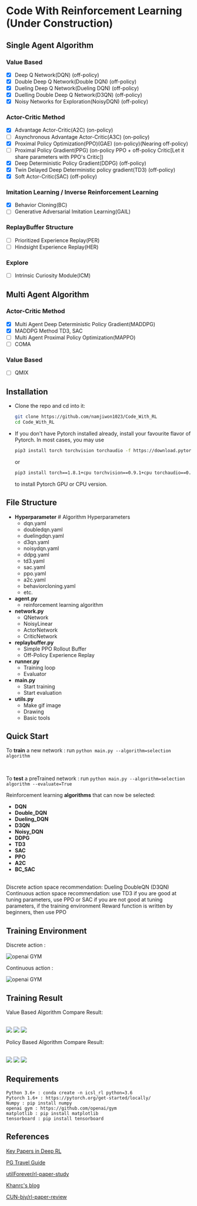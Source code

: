 # Code With Reinforcement Learning (Under Construction)

## Single Agent Algorithm

### Value Based

- [x] Deep Q Network(DQN) (off-policy)
- [x] Double Deep Q Network(Double DQN) (off-policy)
- [x] Dueling Deep Q Network(Dueling DQN) (off-policy)
- [x] Duelling Double Deep Q Network(D3QN) (off-policy)
- [x] Noisy Networks for Exploration(NoisyDQN) (off-policy)

### Actor-Critic Method

- [x] Advantage Actor-Critic(A2C) (on-policy)
- [ ] Asynchronous Advantage Actor-Critic(A3C) (on-policy)
- [x] Proximal Policy Optimization(PPO)(GAE) (on-policy)(Nearing off-policy)
- [ ] Proximal Policy Gradient(PPG) (on-policy PPO + off-policy Critic[Let it share parameters with PPO's Critic])
- [x] Deep Deterministic Policy Gradient(DDPG) (off-policy)
- [x] Twin Delayed Deep Deterministic policy gradient(TD3) (off-policy)
- [x] Soft Actor-Critic(SAC) (off-policy)

### Imitation Learning / Inverse Reinforcement Learning

- [x] Behavior Cloning(BC)
- [ ] Generative Adversarial Imitation Learning(GAIL)

### ReplayBuffer Structure

- [ ] Prioritized Experience Replay(PER)
- [ ] Hindsight Experience Replay(HER)

### Explore

- [ ] Intrinsic Curiosity Module(ICM)


## Multi Agent Algorithm

### Actor-Critic Method

- [x] Multi Agent Deep Deterministic Policy Gradient(MADDPG)
- [x] MADDPG Method TD3, SAC
- [ ] Multi Agent Proximal Policy Optimization(MAPPO)
- [ ] COMA

### Value Based

- [ ] QMIX


## Installation
- Clone the repo and cd into it:
    ```bash
    git clone https://github.com/namjiwon1023/Code_With_RL
    cd Code_With_RL
    ```
- If you don't have Pytorch installed already, install your favourite flavor of Pytorch. In most cases, you may use
    ```bash
    pip3 install torch torchvision torchaudio -f https://download.pytorch.org/whl/lts/1.8/torch_lts.html # pytorch 1.8.1 LTS CUDA 10.2 version. if you have GPU.
    ```
    or
    ```bash
    pip3 install torch==1.8.1+cpu torchvision==0.9.1+cpu torchaudio==0.8.1 -f https://download.pytorch.org/whl/lts/1.8/torch_lts.html # pytorch 1.8.1 LTS CPU version. if you don`t have GPU.
    ```
    to install Pytorch GPU or CPU version.

## File Structure
+ **Hyperparameter** # Algorithm Hyperparameters
  + dqn.yaml
  + doubledqn.yaml
  + duelingdqn.yaml
  + d3qn.yaml
  + noisydqn.yaml
  + ddpg.yaml
  + td3.yaml
  + sac.yaml
  + ppo.yaml
  + a2c.yaml
  + behaviorcloning.yaml
  + etc.
+ **agent.py**
  + reinforcement learning algorithm
+ **network.py**
  + QNetwork
  + NoisyLinear
  + ActorNetwork
  + CriticNetwork
+ **replaybuffer.py**
  + Simple PPO Rollout Buffer
  + Off-Policy Experience Replay
+ **runner.py**
  + Training loop
  + Evaluator
+ **main.py**
  + Start training
  + Start evaluation
+ **utils.py**
  + Make gif image
  + Drawing
  + Basic tools

## Quick Start

To **train** a new network : run `python main.py --algorithm=selection algorithm`

<br/>

To **test** a preTrained network : run `python main.py --algorithm=selection algorithm --evaluate=True`

Reinforcement learning **algorithms** that can now be selected:
+ **DQN**
+ **Double_DQN**
+ **Dueling_DQN**
+ **D3QN**
+ **Noisy_DQN**
+ **DDPG**
+ **TD3**
+ **SAC**
+ **PPO**
+ **A2C**
+ **BC_SAC**

<br/>
Discrete action space recommendation: Dueling DoubleQN (D3QN)
<br/>
Continuous action space recommendation: use TD3 if you are good at tuning parameters, use PPO or SAC if you are not good at tuning parameters, if the training environment Reward function is written by beginners, then use PPO

## Training Environment
Discrete action :
<br/>

![openai GYM](./Tutorials/assets/CartPole.gif)

Continuous action :
<br/>

![openai GYM](./Tutorials/assets/Pendulum.gif)

## Training Result

Value Based Algorithm Compare Result:

<br/>

<img src="./Tutorials/assets/Result/compare.jpg"/>
<img src="./Tutorials/assets/Result/value_based_avg_reward_compare.jpg"/>
<img src="./Tutorials/assets/Result/value_step_compare.jpg"/>

<br/>

Policy Based Algorithm Compare Result:

<br/>

<img src="./Tutorials/assets/Result/Policy_total_reward_compare.jpg"/>
<img src="./Tutorials/assets/Result/Policy_based_avg_reward_compare.jpg"/>
<img src="./Tutorials/assets/Result/policy_step_compare.jpg"/>


## Requirements

```
Python 3.6+ : conda create -n icsl_rl python=3.6
Pytorch 1.6+ : https://pytorch.org/get-started/locally/
Numpy : pip install numpy
openai gym : https://github.com/openai/gym
matplotlib : pip install matplotlib
tensorboard : pip install tensorboard

```

## References

[Key Papers in Deep RL](https://spinningup.openai.com/en/latest/spinningup/keypapers.html#id106)

[PG Travel Guide](https://reinforcement-learning-kr.github.io/2018/06/29/0_pg-travel-guide/)

[utilForever/rl-paper-study](https://github.com/utilForever/rl-paper-study)

[Khanrc's blog](http://khanrc.github.io/)

[CUN-bjy/rl-paper-review](https://github.com/CUN-bjy/rl-paper-review)
